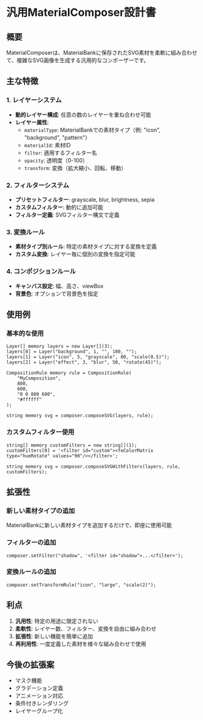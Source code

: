 # 汎用MaterialComposer設計書

## 概要
MaterialComposerは、MaterialBankに保存されたSVG素材を柔軟に組み合わせて、複雑なSVG画像を生成する汎用的なコンポーザーです。

## 主な特徴

### 1. レイヤーシステム
- **動的レイヤー構成**: 任意の数のレイヤーを重ね合わせ可能
- **レイヤー属性**:
  - `materialType`: MaterialBankでの素材タイプ（例: "icon", "background", "pattern"）
  - `materialId`: 素材ID
  - `filter`: 適用するフィルター名
  - `opacity`: 透明度（0-100）
  - `transform`: 変換（拡大縮小、回転、移動）

### 2. フィルターシステム
- **プリセットフィルター**: grayscale, blur, brightness, sepia
- **カスタムフィルター**: 動的に追加可能
- **フィルター定義**: SVGフィルター構文で定義

### 3. 変換ルール
- **素材タイプ別ルール**: 特定の素材タイプに対する変換を定義
- **カスタム変換**: レイヤー毎に個別の変換を指定可能

### 4. コンポジションルール
- **キャンバス設定**: 幅、高さ、viewBox
- **背景色**: オプションで背景色を指定

## 使用例

### 基本的な使用
```solidity
Layer[] memory layers = new Layer[](3);
layers[0] = Layer("background", 1, "", 100, "");
layers[1] = Layer("icon", 5, "grayscale", 80, "scale(0.5)");
layers[2] = Layer("effect", 3, "blur", 50, "rotate(45)");

CompositionRule memory rule = CompositionRule(
    "MyComposition",
    800,
    600,
    "0 0 800 600",
    "#ffffff"
);

string memory svg = composer.composeSVG(layers, rule);
```

### カスタムフィルター使用
```solidity
string[] memory customFilters = new string[](1);
customFilters[0] = '<filter id="custom"><feColorMatrix type="hueRotate" values="90"/></filter>';

string memory svg = composer.composeSVGWithFilters(layers, rule, customFilters);
```

## 拡張性

### 新しい素材タイプの追加
MaterialBankに新しい素材タイプを追加するだけで、即座に使用可能

### フィルターの追加
```solidity
composer.setFilter("shadow", '<filter id="shadow">...</filter>');
```

### 変換ルールの追加
```solidity
composer.setTransformRule("icon", "large", "scale(2)");
```

## 利点
1. **汎用性**: 特定の用途に限定されない
2. **柔軟性**: レイヤー数、フィルター、変換を自由に組み合わせ
3. **拡張性**: 新しい機能を簡単に追加
4. **再利用性**: 一度定義した素材を様々な組み合わせで使用

## 今後の拡張案
- マスク機能
- グラデーション定義
- アニメーション対応
- 条件付きレンダリング
- レイヤーグループ化